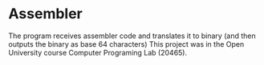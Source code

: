 # Assembler
The program receives assembler code and translates it to binary (and then outputs the binary as base 64 characters)
This project was in the Open University course Computer Programing Lab (20465).
